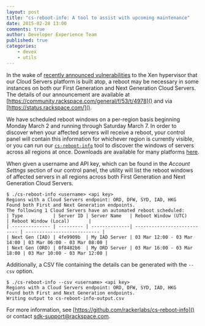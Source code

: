 ```yaml
---
layout: post
title: "cs-reboot-info: A tool to assist with upcoming maintenance"
date: 2015-02-28 13:00
comments: true
author: Developer Experience Team
published: true
categories:
    - devex
    - utils
---
```


In the wake of
[recently announced vulnerabilities](http://xenbits.xen.org/xsa/) to the
Xen hypervisor that our Cloud Servers platform is built atop, a reboot
may be necessary in some instances on both our First Generation and Next
Generation Cloud Servers. The details of our announcement are available at
[https://community.rackspace.com/general/f/53/t/4978]() and via
[https://status.rackspace.com/]().

We have scheduled reboot windows on a per-region basis beginning Monday
March 2 and running through Saturday March 7. In order to discover when
your affected servers will receive a reboot, your control panel will
contain this information for whichever region is currently visible,
or you can run our
[`cs-reboot-info`](https://github.com/rackerlabs/cs-reboot-info) tool
to discover the windows of servers across all regions at once.
Downloads are available for many platforms
[here](https://github.com/rackerlabs/cs-reboot-info/#installation---binaries).

When given a username and API key, which can be found in the *Account Settngs*
section of our control panel, the utility will list the reboot windows
of affected servers in all regions across both First Generation and
Next Generation Cloud Servers.

    $ ./cs-reboot-info <username> <api key>
    Regions with a Cloud Servers endpoint: ORD, DFW, SYD, IAD, HKG
    Found both First and Next Generation endpoints.
    The following 1 Cloud Servers have an automated reboot scheduled:
    | Type           | Server ID | Server Name   | Reboot Window (UTC)         | Reboot Window (Local)       |
    | -------------- | --------- | --------------| --------------------------- | --------------------------- |
    | Next Gen (IAD) | 4fe9909b  | My IAD Server | 03 Mar 12:00 - 03 Mar 14:00 | 03 Mar 06:00 - 03 Mar 08:00 |
    | Next Gen (ORD) | 0f8482b6  | My ORD Server | 03 Mar 16:00 - 03 Mar 18:00 | 03 Mar 10:00 - 03 Mar 12:00 |

Additionally, a CSV file containing the details can be generated with
the `--csv` option.

    $ ./cs-reboot-info --csv <username> <api key>
    Regions with a Cloud Servers endpoint: ORD, DFW, SYD, IAD, HKG
    Found both First and Next Generation endpoints.
    Writing output to cs-reboot-info-output.csv

For more information, see [https://github.com/rackerlabs/cs-reboot-info]()
or contact
[sdk-support@rackspace.com](mailto:sdk-support@rackspace.com?subject=cs-reboot-info).
